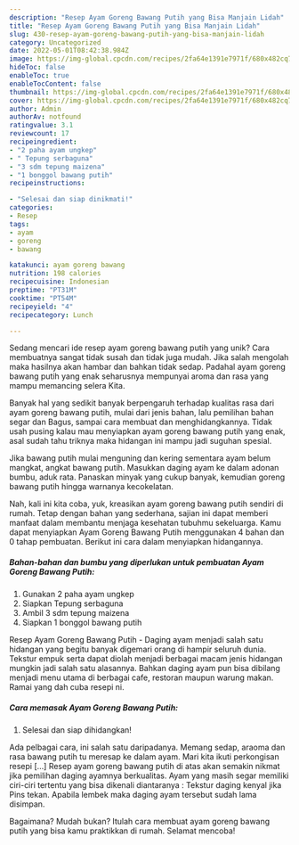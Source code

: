 ```yaml
---
description: "Resep Ayam Goreng Bawang Putih yang Bisa Manjain Lidah"
title: "Resep Ayam Goreng Bawang Putih yang Bisa Manjain Lidah"
slug: 430-resep-ayam-goreng-bawang-putih-yang-bisa-manjain-lidah
category: Uncategorized
date: 2022-05-01T08:42:38.984Z
image: https://img-global.cpcdn.com/recipes/2fa64e1391e7971f/680x482cq70/ayam-goreng-bawang-putih-foto-resep-utama.jpg
hideToc: false
enableToc: true
enableTocContent: false
thumbnail: https://img-global.cpcdn.com/recipes/2fa64e1391e7971f/680x482cq70/ayam-goreng-bawang-putih-foto-resep-utama.jpg
cover: https://img-global.cpcdn.com/recipes/2fa64e1391e7971f/680x482cq70/ayam-goreng-bawang-putih-foto-resep-utama.jpg
author: Admin
authorAv: notfound
ratingvalue: 3.1
reviewcount: 17
recipeingredient:
- "2 paha ayam ungkep"
- " Tepung serbaguna"
- "3 sdm tepung maizena"
- "1 bonggol bawang putih"
recipeinstructions:

- "Selesai dan siap dinikmati!"
categories:
- Resep
tags:
- ayam
- goreng
- bawang

katakunci: ayam goreng bawang 
nutrition: 198 calories
recipecuisine: Indonesian
preptime: "PT31M"
cooktime: "PT54M"
recipeyield: "4"
recipecategory: Lunch

---
```





Sedang mencari ide resep ayam goreng bawang putih yang unik? Cara membuatnya sangat tidak susah dan tidak juga mudah. Jika salah mengolah maka hasilnya akan hambar dan bahkan tidak sedap. Padahal ayam goreng bawang putih yang enak seharusnya mempunyai aroma dan rasa yang mampu memancing selera Kita.





Banyak hal yang sedikit banyak berpengaruh terhadap kualitas rasa dari ayam goreng bawang putih, mulai dari jenis bahan, lalu pemilihan bahan segar dan Bagus, sampai cara membuat dan menghidangkannya. Tidak usah pusing kalau mau menyiapkan ayam goreng bawang putih yang enak,      asal sudah tahu triknya maka hidangan ini mampu jadi suguhan spesial.














Jika bawang putih mulai menguning dan kering sementara ayam belum mangkat, angkat bawang putih. Masukkan daging ayam ke dalam adonan bumbu, aduk rata. Panaskan minyak yang cukup banyak, kemudian goreng bawang putih hingga warnanya kecokelatan.






Nah, kali ini kita coba, yuk, kreasikan ayam goreng bawang putih sendiri di rumah. Tetap dengan bahan yang sederhana, sajian ini dapat memberi manfaat dalam membantu menjaga kesehatan tubuhmu sekeluarga. Kamu dapat menyiapkan Ayam Goreng Bawang Putih menggunakan 4 bahan dan 0 tahap pembuatan. Berikut ini cara dalam menyiapkan hidangannya.

<!--inarticleads1-->

##### Bahan-bahan dan bumbu yang diperlukan untuk pembuatan Ayam Goreng Bawang Putih:

1. Gunakan 2 paha ayam ungkep
1. Siapkan  Tepung serbaguna
1. Ambil 3 sdm tepung maizena
1. Siapkan 1 bonggol bawang putih


Resep Ayam Goreng Bawang Putih - Daging ayam menjadi salah satu hidangan yang begitu banyak digemari orang di hampir seluruh dunia. Tekstur empuk serta dapat diolah menjadi berbagai macam jenis hidangan mungkin jadi salah satu alasannya. Bahkan daging ayam pun bisa dibilang menjadi menu utama di berbagai cafe, restoran maupun warung makan. Ramai yang dah cuba resepi ni. 

<!--inarticleads2-->

##### Cara memasak Ayam Goreng Bawang Putih:


1. Selesai dan siap dihidangkan!

Ada pelbagai cara, ini salah satu daripadanya. Memang sedap, araoma dan rasa bawang putih tu meresap ke dalam ayam. Mari kita ikuti perkongisan resepi […] Resep ayam goreng bawang putih di atas akan semakin nikmat jika pemilihan daging ayamnya berkualitas. Ayam yang masih segar memiliki ciri-ciri tertentu yang bisa dikenali diantaranya : Tekstur daging kenyal jika Pins tekan. Apabila lembek maka daging ayam tersebut sudah lama disimpan. 

Bagaimana? Mudah bukan? Itulah cara membuat ayam goreng bawang putih yang bisa kamu praktikkan di rumah. Selamat mencoba!
